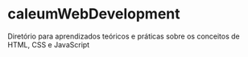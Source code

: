 # caleumWebDevelopment
Diretório para aprendizados teóricos e práticas sobre os conceitos de HTML, CSS e JavaScript
